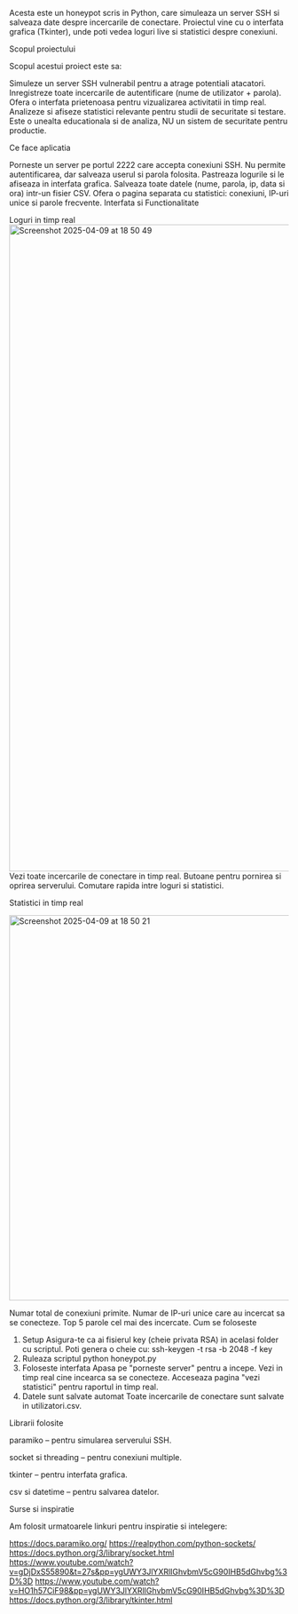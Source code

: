 Acesta este un honeypot scris in Python, care simuleaza un server SSH si salveaza date despre incercarile de conectare. Proiectul vine cu o interfata grafica (Tkinter), unde poti vedea loguri live si statistici despre conexiuni.

Scopul proiectului

Scopul acestui proiect este sa:

Simuleze un server SSH vulnerabil pentru a atrage potentiali atacatori.
Inregistreze toate incercarile de autentificare (nume de utilizator + parola).
Ofera o interfata prietenoasa pentru vizualizarea activitatii in timp real.
Analizeze si afiseze statistici relevante pentru studii de securitate si testare.
Este o unealta educationala si de analiza, NU un sistem de securitate pentru productie.

Ce face aplicatia

Porneste un server pe portul 2222 care accepta conexiuni SSH.
Nu permite autentificarea, dar salveaza userul si parola folosita.
Pastreaza logurile si le afiseaza in interfata grafica.
Salveaza toate datele (nume, parola, ip, data si ora) intr-un fisier CSV.
Ofera o pagina separata cu statistici: conexiuni, IP-uri unice si parole frecvente.
Interfata si Functionalitate

Loguri in timp real
<img width="1165" alt="Screenshot 2025-04-09 at 18 50 49" src="https://github.com/user-attachments/assets/4664363f-9cbe-45c5-a5da-f574e2fb484c" />
Vezi toate incercarile de conectare in timp real.
Butoane pentru pornirea si oprirea serverului.
Comutare rapida intre loguri si statistici.


Statistici in timp real


<img width="694" alt="Screenshot 2025-04-09 at 18 50 21" src="https://github.com/user-attachments/assets/fe497bd8-155b-4e8d-a127-95febb1cfd60" />


Numar total de conexiuni primite.
Numar de IP-uri unice care au incercat sa se conecteze.
Top 5 parole cel mai des incercate.
Cum se foloseste

1. Setup
Asigura-te ca ai fisierul key (cheie privata RSA) in acelasi folder cu scriptul.
Poti genera o cheie cu:
ssh-keygen -t rsa -b 2048 -f key
2. Ruleaza scriptul
python honeypot.py
3. Foloseste interfata
Apasa pe "porneste server" pentru a incepe.
Vezi in timp real cine incearca sa se conecteze.
Acceseaza pagina "vezi statistici" pentru raportul in timp real.
4. Datele sunt salvate automat
Toate incercarile de conectare sunt salvate in utilizatori.csv.


Librarii folosite


paramiko – pentru simularea serverului SSH.

socket si threading – pentru conexiuni multiple.

tkinter – pentru interfata grafica.

csv si datetime – pentru salvarea datelor.

Surse si inspiratie

Am folosit urmatoarele linkuri pentru inspiratie si intelegere:

https://docs.paramiko.org/
https://realpython.com/python-sockets/
https://docs.python.org/3/library/socket.html
https://www.youtube.com/watch?v=gDjDxS55890&t=27s&pp=ygUWY3JlYXRlIGhvbmV5cG90IHB5dGhvbg%3D%3D
https://www.youtube.com/watch?v=HO1h57CiF98&pp=ygUWY3JlYXRlIGhvbmV5cG90IHB5dGhvbg%3D%3D
https://docs.python.org/3/library/tkinter.html
